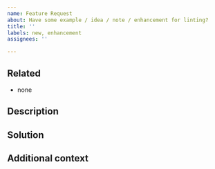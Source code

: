 ```yaml
---
name: Feature Request
about: Have some example / idea / note / enhancement for linting?
title: ''
labels: new, enhancement
assignees: ''

---
```


<!-- ✨ Thanks for feature suggesting! ➡️ Please don't ignore this template -->

## Related
- none
<!-- Specify related rule / util / ... -->

## Description
<!-- 
    Describe related problem / note, if you have
    A clear and concise description of what the problem is. Ex. I'm always frustrated when [...] 
-->

## Solution
<!-- 
    (optional) Describe desired solution
    A clear and concise description of what you want to happen. 
-->

## Additional context
<!-- 
    (optional) Add any other context or screenshots 
    about the feature request here, maybe - alternatives you've considered. 
-->
